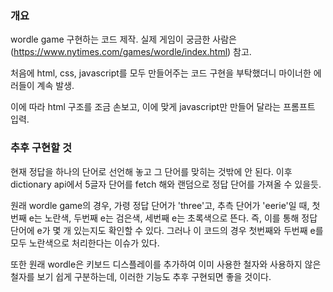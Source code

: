 ### 개요
wordle game 구현하는 코드 제작.
실제 게임이 궁금한 사람은 (https://www.nytimes.com/games/wordle/index.html) 참고.

처음에 html, css, javascript를 모두 만들어주는 코드 구현을 부탁했더니 마이너한 에러들이 계속 발생.

이에 따라 html 구조를 조금 손보고, 이에 맞게 javascript만 만들어 달라는 프롬프트 입력.

### 추후 구현할 것
현재 정답을 하나의 단어로 선언해 놓고 그 단어를 맞히는 것밖에 안 된다. 이후 dictionary api에서 5글자 단어를 fetch 해와 랜덤으로 정답 단어를 가져올 수 있을듯.

원래 wordle game의 경우, 가령 정답 단어가 'three'고, 추측 단어가 'eerie'일 때, 첫번째 e는 노란색, 두번째 e는 검은색, 세번째 e는 초록색으로 뜬다. 즉, 이를 통해 정답 단어에 e가 몇 개 있는지도 확인할 수 있다. 그러나 이 코드의 경우 첫번째와 두번째 e를 모두 노란색으로 처리한다는 이슈가 있다.

또한 원래 wordle은 키보드 디스플레이를 추가하여 이미 사용한 철자와 사용하지 않은 철자를 보기 쉽게 구분하는데, 이러한 기능도 추후 구현되면 좋을 것이다.